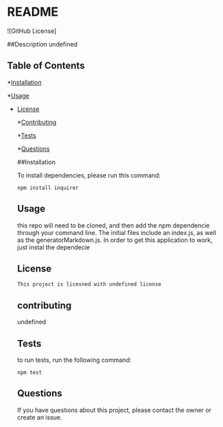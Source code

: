 # README
  ![GitHub License]

  ##Description 
  undefined

  ## Table of Contents 

  *[Installation](#intallation)

  *[Usage](#usage)
  
* [License](#license)

  *[Contributing](#contributing)

  *[Tests](#tests)

  *[Questions](#questions)

  ##Installation 

  To install dependencies, please run this command: 
  ```
  npm install inquirer
  ```

  ## Usage 
  this repo will need to be cloned, and then add the npm dependencie through your command line. The initial files include an index.js, as well as the generatorMarkdown.js. In order to get this application to work, just instal the dependecie
  ## License
      This project is licesned with undefined license

  ## contributing 

  undefined

  ## Tests 

  to run tests, run the following command: 

  ```
  npm test
  ```

  ## Questions 

  If you have questions about this project, please contact the owner or create an issue.
  

